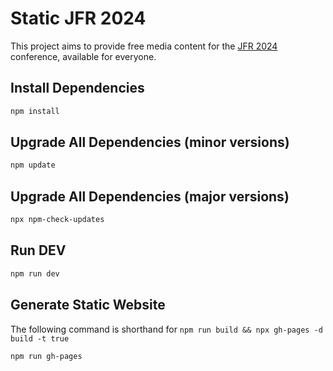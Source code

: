 # Static JFR 2024

This project aims to provide free media content for the [JFR 2024](https://www.jfr.plus/jfr-2024/programme-2024) conference, available for everyone.

## Install Dependencies

```bash
npm install
```

## Upgrade All Dependencies (minor versions)

```bash
npm update
```

## Upgrade All Dependencies (major versions)

```bash
npx npm-check-updates
```

## Run DEV

```bash
npm run dev
```

## Generate Static Website

The following command is shorthand for `npm run build && npx gh-pages -d build -t true`

```bash
npm run gh-pages
```
